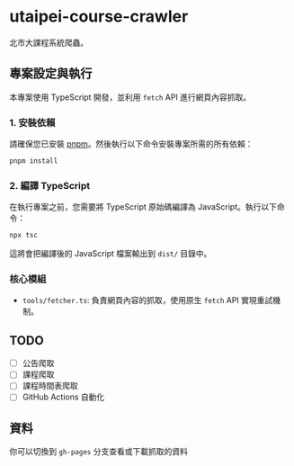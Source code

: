 # utaipei-course-crawler

北市大課程系統爬蟲。

## 專案設定與執行

本專案使用 TypeScript 開發，並利用 `fetch` API 進行網頁內容抓取。

### 1. 安裝依賴

請確保您已安裝 [pnpm](https://pnpm.io/)。然後執行以下命令安裝專案所需的所有依賴：

```bash
pnpm install
```

### 2. 編譯 TypeScript

在執行專案之前，您需要將 TypeScript 原始碼編譯為 JavaScript。執行以下命令：

```bash
npx tsc
```

這將會把編譯後的 JavaScript 檔案輸出到 `dist/` 目錄中。

### 核心模組

- `tools/fetcher.ts`: 負責網頁內容的抓取，使用原生 `fetch` API 實現重試機制。

## TODO

- [ ] 公告爬取
- [ ] 課程爬取
- [ ] 課程時間表爬取
- [ ] GitHub Actions 自動化

## 資料

你可以切換到 `gh-pages` 分支查看或下載抓取的資料
